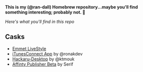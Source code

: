 **This is my (@ran-dall) Homebrew repository...maybe you'll find something interesting; probably not. 🤙**

*Here's what you'll find in this repo*

## Casks
- [Emmet LiveStyle](https://github.com/livestyle/app)
- [iTunesConnect App](https://github.com/ronakdev/itunesconnect) by @ronakdev
- [Hackaru-Desktop](https://github.com/ktmouk/hackaru-desktop) by @ktmouk
- [Affinty Publisher Beta](https://affinity.serif.com/en-us/publisher/) by Serif